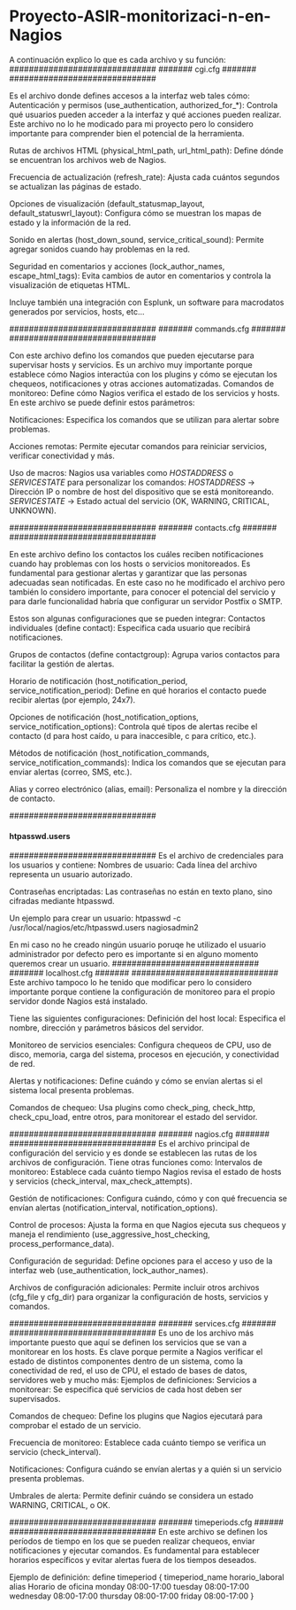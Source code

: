 # Proyecto-ASIR-monitorizaci-n-en-Nagios
A continuación explico lo que es cada archivo y su función:
##############################
#######   cgi.cfg   #######
##############################

Es el archivo donde defines accesos a la interfaz web tales cómo:
Autenticación y permisos (use_authentication, authorized_for_*): Controla qué usuarios pueden acceder a la interfaz y qué acciones pueden realizar.
Este archivo no lo he modicado para mi proyecto pero lo considero importante para comprender bien el potencial de la herramienta.

Rutas de archivos HTML (physical_html_path, url_html_path): Define dónde se encuentran los archivos web de Nagios.

Frecuencia de actualización (refresh_rate): Ajusta cada cuántos segundos se actualizan las páginas de estado.

Opciones de visualización (default_statusmap_layout, default_statuswrl_layout): Configura cómo se muestran los mapas de estado y la información de la red.

Sonido en alertas (host_down_sound, service_critical_sound): Permite agregar sonidos cuando hay problemas en la red.

Seguridad en comentarios y acciones (lock_author_names, escape_html_tags): Evita cambios de autor en comentarios y controla la visualización de etiquetas HTML.

Incluye también una integración con Esplunk, un software para macrodatos generados por servicios, hosts, etc...


##############################
#######  commands.cfg  #######
##############################

Con este archivo defino los comandos que pueden ejecutarse para supervisar hosts y servicios.
Es un archivo muy importante porque establece cómo Nagios interactúa con los plugins y cómo se ejecutan los chequeos, notificaciones y otras acciones automatizadas.
Comandos de monitoreo: Define cómo Nagios verifica el estado de los servicios y hosts.
En este archivo se puede definir estos parámetros:

Notificaciones: Especifica los comandos que se utilizan para alertar sobre problemas.

Acciones remotas: Permite ejecutar comandos para reiniciar servicios, verificar conectividad y más.

Uso de macros: Nagios usa variables como $HOSTADDRESS$ o $SERVICESTATE$ para personalizar los comandos:
$HOSTADDRESS$ → Dirección IP o nombre de host del dispositivo que se está monitoreando.
$SERVICESTATE$ → Estado actual del servicio (OK, WARNING, CRITICAL, UNKNOWN).

##############################
#######  contacts.cfg  #######
##############################

En este archivo defino los contactos los cuáles reciben notificaciones cuando hay problemas con los hosts o servicios monitoreados. Es fundamental para gestionar alertas y garantizar que las personas adecuadas sean notificadas.
En este caso no he modificado el archivo pero también lo considero importante, para conocer el potencial del servicio y para darle funcionalidad habría que configurar un servidor Postfix o SMTP.

Estos son algunas configuraciones que se pueden integrar:
Contactos individuales (define contact): Especifica cada usuario que recibirá notificaciones.

Grupos de contactos (define contactgroup): Agrupa varios contactos para facilitar la gestión de alertas.

Horario de notificación (host_notification_period, service_notification_period): Define en qué horarios el contacto puede recibir alertas (por ejemplo, 24x7).

Opciones de notificación (host_notification_options, service_notification_options): Controla qué tipos de alertas recibe el contacto (d para host caído, u para inaccesible, c para crítico, etc.).

Métodos de notificación (host_notification_commands, service_notification_commands): Indica los comandos que se ejecutan para enviar alertas (correo, SMS, etc.).

Alias y correo electrónico (alias, email): Personaliza el nombre y la dirección de contacto.

##############################
####  htpasswd.users  ####
##############################
Es el archivo de credenciales para los usuarios y contiene:
Nombres de usuario: Cada línea del archivo representa un usuario autorizado.

Contraseñas encriptadas: Las contraseñas no están en texto plano, sino cifradas mediante htpasswd.

Un ejemplo para crear un usuario:
htpasswd -c /usr/local/nagios/etc/htpasswd.users nagiosadmin2

En mi caso no he creado ningún usuario poruqe he utilizado el usuario administrador por defecto pero es importante si en alguno momento queremos crear un usuario.
##############################
####### localhost.cfg #######
##############################
Este archivo tampoco lo he tenido que modificar pero lo considero importante porque contiene la configuración de monitoreo para el propio servidor donde Nagios está instalado.

Tiene las siguientes configuraciones:
Definición del host local: Especifica el nombre, dirección y parámetros básicos del servidor.

Monitoreo de servicios esenciales: Configura chequeos de CPU, uso de disco, memoria, carga del sistema, procesos en ejecución, y conectividad de red.

Alertas y notificaciones: Define cuándo y cómo se envían alertas si el sistema local presenta problemas.

Comandos de chequeo: Usa plugins como check_ping, check_http, check_cpu_load, entre otros, para monitorear el estado del servidor.

##############################
#######  nagios.cfg  #######
##############################
Es el archivo principal de configuración del servicio y es donde se establecen las rutas de los archivos de configuración. 
Tiene otras funciones como:
Intervalos de monitoreo: Establece cada cuánto tiempo Nagios revisa el estado de hosts y servicios (check_interval, max_check_attempts).

Gestión de notificaciones: Configura cuándo, cómo y con qué frecuencia se envían alertas (notification_interval, notification_options).

Control de procesos: Ajusta la forma en que Nagios ejecuta sus chequeos y maneja el rendimiento (use_aggressive_host_checking, process_performance_data).

Configuración de seguridad: Define opciones para el acceso y uso de la interfaz web (use_authentication, lock_author_names).

Archivos de configuración adicionales: Permite incluir otros archivos (cfg_file y cfg_dir) para organizar la configuración de hosts, servicios y comandos.

##############################
#######  services.cfg  #######
##############################
Es uno de los archivo más importante puesto que aquí se definen los servicios que se van a monitorear en los hosts. Es clave porque permite a Nagios verificar el estado de distintos componentes dentro de un sistema, como la conectividad de red, el uso de CPU, el estado de bases de datos, servidores web y mucho más:
Ejemplos de definiciones:
Servicios a monitorear: Se especifica qué servicios de cada host deben ser supervisados.

Comandos de chequeo: Define los plugins que Nagios ejecutará para comprobar el estado de un servicio.

Frecuencia de monitoreo: Establece cada cuánto tiempo se verifica un servicio (check_interval).

Notificaciones: Configura cuándo se envían alertas y a quién si un servicio presenta problemas.

Umbrales de alerta: Permite definir cuándo se considera un estado WARNING, CRITICAL, o OK.

##############################
####### timeperiods.cfg ######
##############################
En este archivo se definen los períodos de tiempo en los que se pueden realizar chequeos, enviar notificaciones y ejecutar comandos. 
Es fundamental para establecer horarios específicos y evitar alertas fuera de los tiempos deseados.

Ejemplo de definición: define timeperiod {
    timeperiod_name horario_laboral
    alias Horario de oficina
    monday 08:00-17:00
    tuesday 08:00-17:00
    wednesday 08:00-17:00
    thursday 08:00-17:00
    friday 08:00-17:00
}



